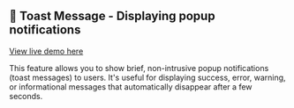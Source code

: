 ## 🔔 Toast Message - Displaying popup notifications

[View live demo here](https://anhlove.github.io/Toast-Message/)

This feature allows you to show brief, non-intrusive popup notifications (toast messages) to users. It's useful for displaying success, error, warning, or informational messages that automatically disappear after a few seconds.
